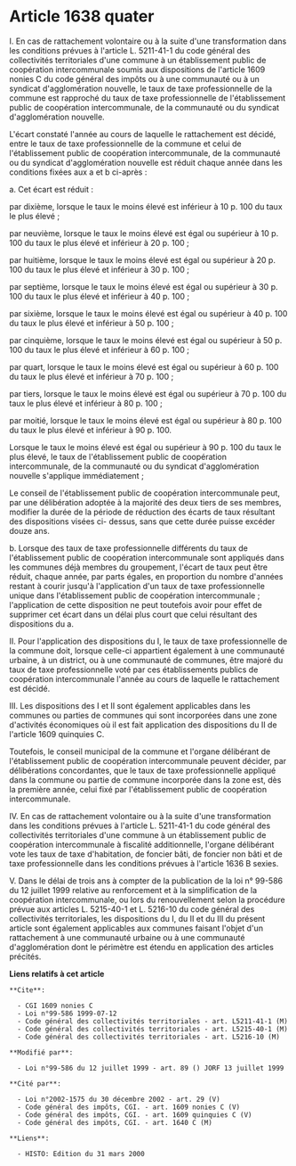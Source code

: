 # Article 1638 quater

I. En cas de rattachement volontaire ou à la suite d'une transformation dans les conditions prévues à l'article L. 5211-41-1
du code général des collectivités territoriales d'une commune à un établissement public de coopération intercommunale soumis
aux dispositions de l'article 1609 nonies C du code général des impôts ou à une communauté ou à un syndicat d'agglomération
nouvelle, le taux de taxe professionnelle de la commune est rapproché du taux de taxe professionnelle de l'établissement
public de coopération intercommunale, de la communauté ou du syndicat d'agglomération nouvelle.

L'écart constaté l'année au cours de laquelle le rattachement est décidé, entre le taux de taxe professionnelle de la commune
et celui de l'établissement public de coopération intercommunale, de la communauté ou du syndicat d'agglomération nouvelle
est réduit chaque année dans les conditions fixées aux a et b ci-après :

a. Cet écart est réduit :

par dixième, lorsque le taux le moins élevé est inférieur à 10 p. 100 du taux le plus élevé ;

par neuvième, lorsque le taux le moins élevé est égal ou supérieur à 10 p. 100 du taux le plus élevé et inférieur à 20 p.
100 ;

par huitième, lorsque le taux le moins élevé est égal ou supérieur à 20 p. 100 du taux le plus élevé et inférieur à 30 p.
100 ;

par septième, lorsque le taux le moins élevé est égal ou supérieur à 30 p. 100 du taux le plus élevé et inférieur à 40 p.
100 ;

par sixième, lorsque le taux le moins élevé est égal ou supérieur à 40 p. 100 du taux le plus élevé et inférieur à 50 p.
100 ;

par cinquième, lorsque le taux le moins élevé est égal ou supérieur à 50 p. 100 du taux le plus élevé et inférieur à 60 p.
100 ;

par quart, lorsque le taux le moins élevé est égal ou supérieur à 60 p. 100 du taux le plus élevé et inférieur à 70 p. 100 ;

par tiers, lorsque le taux le moins élevé est égal ou supérieur à 70 p. 100 du taux le plus élevé et inférieur à 80 p. 100 ;

par moitié, lorsque le taux le moins élevé est égal ou supérieur à 80 p. 100 du taux le plus élevé et inférieur à 90 p. 100.

Lorsque le taux le moins élevé est égal ou supérieur à 90 p. 100 du taux le plus élevé, le taux de l'établissement public de
coopération intercommunale, de la communauté ou du syndicat d'agglomération nouvelle s'applique immédiatement ;

Le conseil de l'établissement public de coopération intercommunale peut, par une délibération adoptée à la majorité des deux
tiers de ses membres, modifier la durée de la période de réduction des écarts de taux résultant des dispositions visées ci-
dessus, sans que cette durée puisse excéder douze ans.

b. Lorsque des taux de taxe professionnelle différents du taux de l'établissement public de coopération intercommunale sont
appliqués dans les communes déjà membres du groupement, l'écart de taux peut être réduit, chaque année, par parts égales, en
proportion du nombre d'années restant à courir jusqu'à l'application d'un taux de taxe professionnelle unique dans
l'établissement public de coopération intercommunale ; l'application de cette disposition ne peut toutefois avoir pour effet
de supprimer cet écart dans un délai plus court que celui résultant des dispositions du a.

II. Pour l'application des dispositions du I, le taux de taxe professionnelle de la commune doit, lorsque celle-ci appartient
également à une communauté urbaine, à un district, ou à une communauté de communes, être majoré du taux de taxe
professionnelle voté par ces établissements publics de coopération intercommunale l'année au cours de laquelle le
rattachement est décidé.

III. Les dispositions des I et II sont également applicables dans les communes ou parties de communes qui sont incorporées
dans une zone d'activités économiques où il est fait application des dispositions du II de l'article 1609 quinquies C.

Toutefois, le conseil municipal de la commune et l'organe délibérant de l'établissement public de coopération intercommunale
peuvent décider, par délibérations concordantes, que le taux de taxe professionnelle appliqué dans la commune ou partie de
commune incorporée dans la zone est, dès la première année, celui fixé par l'établissement public de coopération
intercommunale.

IV. En cas de rattachement volontaire ou à la suite d'une transformation dans les conditions prévues à l'article L. 5211-41-1
du code général des collectivités territoriales d'une commune à un établissement public de coopération intercommunale à
fiscalité additionnelle, l'organe délibérant vote les taux de taxe d'habitation, de foncier bâti, de foncier non bâti et de
taxe professionnelle dans les conditions prévues à l'article 1636 B sexies.

V. Dans le délai de trois ans à compter de la publication de la loi n° 99-586 du 12 juillet 1999 relative au renforcement et
à la simplification de la coopération intercommunale, ou lors du renouvellement selon la procédure prévue aux articles L.
5215-40-1 et L. 5216-10 du code général des collectivités territoriales, les dispositions du I, du II et du III du présent
article sont également applicables aux communes faisant l'objet d'un rattachement à une communauté urbaine ou à une
communauté d'agglomération dont le périmètre est étendu en application des articles précités.

**Liens relatifs à cet article**

	**Cite**:

	  - CGI 1609 nonies C
	  - Loi n°99-586 1999-07-12
	  - Code général des collectivités territoriales - art. L5211-41-1 (M)
	  - Code général des collectivités territoriales - art. L5215-40-1 (M)
	  - Code général des collectivités territoriales - art. L5216-10 (M)

	**Modifié par**:

	  - Loi n°99-586 du 12 juillet 1999 - art. 89 () JORF 13 juillet 1999

	**Cité par**:

	  - Loi n°2002-1575 du 30 décembre 2002 - art. 29 (V)
	  - Code général des impôts, CGI. - art. 1609 nonies C (V)
	  - Code général des impôts, CGI. - art. 1609 quinquies C (V)
	  - Code général des impôts, CGI. - art. 1640 C (M)

	**Liens**:

	  - HISTO: Edition du 31 mars 2000
